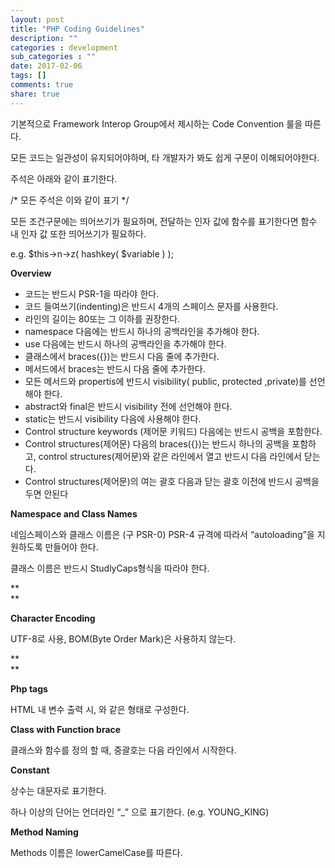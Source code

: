```yaml
---
layout: post
title: "PHP Coding Guidelines"
description: ""
categories : development
sub_categories : ""
date: 2017-02-06
tags: []
comments: true
share: true
---
```


기본적으로 Framework Interop Group에서 제시하는 Code Convention 룰을 따른다.

모든 코드는 일관성이 유지되어야하며, 타 개발자가 봐도 쉽게 구문이 이해되어야한다.

  

주석은 아래와 같이 표기한다.

/* 모든 주석은 이와 같이 표기 */

  

모든 조건구문에는 띄어쓰기가 필요하며, 전달하는 인자 값에 함수를 표기한다면 함수 내 인자 값 또한 띄어쓰기가 필요하다.

e.g. $this->n->z( hashkey( $variable ) );

  

  

  

**Overview**

  * 코드는 반드시 PSR-1을 따라야 한다. 
  * 코드 들여쓰기(indenting)은 반드시 4개의 스페이스 문자를 사용한다. 
  * 라인의 길이는 80또는 그 이하를 권장한다. 
  * namespace 다음에는 반드시 하나의 공백라인을 추가해야 한다.
  * use 다음에는 반드시 하나의 공백라인을 추가해야 한다.
  * 클래스에서 braces({})는 반드시 다음 줄에 추가한다.
  * 메서드에서 braces는 반드시 다음 줄에 추가한다.
  * 모든 메서드와 propertis에 반드시 visibility( public, protected ,private)를 선언해야 한다.
  * abstract와 final은 반드시 visibility 전에 선언해야 한다.
  * static는 반드시 visibility 다음에 사용해야 한다.
  * Control structure keywords (제어문 키워드) 다음에는 반드시 공백을 포함한다. 
  * Control structures(제어문) 다음의 braces({})는 반드시 하나의 공백을 포함하고, control structures(제어문)와 같은 라인에서 열고 반드시 다음 라인에서 닫는다.
  * Control structures(제어문)의 여는 괄호 다음과 닫는 괄호 이전에 반드시 공백을 두면 안된다

  

**Namespace and Class Names**

네임스페이스와 클래스 이름은 (구 PSR-0) PSR-4 규격에 따라서 “autoloading”을 지원하도록 만들어야 한다.

클래스 이름은 반드시 StudlyCaps형식을 따라야 한다.

**  
**

**Character Encoding**

UTF-8로 사용, BOM(Byte Order Mark)은 사용하지 않는다.

**  
**

**Php tags**

HTML 내 변수 출력 시, <?=${변수}?> 와 같은 형태로 구성한다.

  

**Class with Function brace**

클래스와 함수를 정의 할 때, 중괄호는 다음 라인에서 시작한다.

  

**Constant**

상수는 대문자로 표기한다.

하나 이상의 단어는 언더라인 “_” 으로 표기한다. (e.g. YOUNG_KING)

  

**Method Naming**

Methods 이름은 lowerCamelCase를 따른다.

